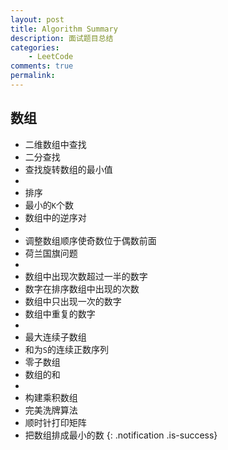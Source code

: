 ```yaml
---
layout: post
title: Algorithm Summary
description: 面试题目总结
categories:
    - LeetCode
comments: true
permalink: 
---
```

## 数组
  *  二维数组中查找
  *  二分查找
  *  查找旋转数组的最小值
  *
  *  排序
  *  最小的`K`个数
  *  数组中的逆序对
  *
  *  调整数组顺序使奇数位于偶数前面
  *  荷兰国旗问题
  *
  *  数组中出现次数超过一半的数字
  *  数字在排序数组中出现的次数
  *  数组中只出现一次的数字
  *  数组中重复的数字
  *
  *  最大连续子数组
  *  和为`S`的连续正数序列
  *  零子数组
  *  数组的和
  *
  *  构建乘积数组
  *  完美洗牌算法
  *  顺时针打印矩阵
  *  把数组排成最小的数
{: .notification .is-success}